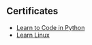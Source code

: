 ## Certificates

- [Learn to Code in Python](https://raw.githubusercontent.com/ballardjoel-dev/bootdev-progress/main/certificates/bootdev_Learn_to_Code_in_Python_certificate.png)
- [Learn Linux](https://raw.githubusercontent.com/ballardjoel-dev/bootdev-progress/main/certificates/bootdev_Learn_Linux_certificate.png)

